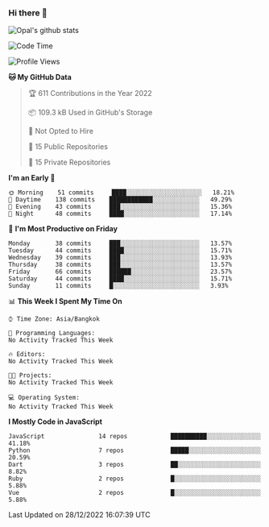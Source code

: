 ### Hi there 👋

![Opal's github stats](https://github-readme-stats.vercel.app/api?username=coolkidneversleep&count_private=true&show_icons=true&theme=radical)


<!--START_SECTION:waka-->
![Code Time](http://img.shields.io/badge/Code%20Time-64%20hrs%2038%20mins-blue)

![Profile Views](http://img.shields.io/badge/Profile%20Views-4-blue)

**🐱 My GitHub Data** 

> 🏆 611 Contributions in the Year 2022
 > 
> 📦 109.3 kB Used in GitHub's Storage 
 > 
> 🚫 Not Opted to Hire
 > 
> 📜 15 Public Repositories 
 > 
> 🔑 15 Private Repositories  
 > 
**I'm an Early 🐤** 

```text
🌞 Morning    51 commits     ████░░░░░░░░░░░░░░░░░░░░░   18.21% 
🌆 Daytime    138 commits    ████████████░░░░░░░░░░░░░   49.29% 
🌃 Evening    43 commits     ███░░░░░░░░░░░░░░░░░░░░░░   15.36% 
🌙 Night      48 commits     ████░░░░░░░░░░░░░░░░░░░░░   17.14%

```
📅 **I'm Most Productive on Friday** 

```text
Monday       38 commits     ███░░░░░░░░░░░░░░░░░░░░░░   13.57% 
Tuesday      44 commits     ████░░░░░░░░░░░░░░░░░░░░░   15.71% 
Wednesday    39 commits     ███░░░░░░░░░░░░░░░░░░░░░░   13.93% 
Thursday     38 commits     ███░░░░░░░░░░░░░░░░░░░░░░   13.57% 
Friday       66 commits     ██████░░░░░░░░░░░░░░░░░░░   23.57% 
Saturday     44 commits     ████░░░░░░░░░░░░░░░░░░░░░   15.71% 
Sunday       11 commits     █░░░░░░░░░░░░░░░░░░░░░░░░   3.93%

```


📊 **This Week I Spent My Time On** 

```text
⌚︎ Time Zone: Asia/Bangkok

💬 Programming Languages: 
No Activity Tracked This Week

🔥 Editors: 
No Activity Tracked This Week

🐱‍💻 Projects: 
No Activity Tracked This Week

💻 Operating System: 
No Activity Tracked This Week

```

**I Mostly Code in JavaScript** 

```text
JavaScript               14 repos            ██████████░░░░░░░░░░░░░░░   41.18% 
Python                   7 repos             █████░░░░░░░░░░░░░░░░░░░░   20.59% 
Dart                     3 repos             ██░░░░░░░░░░░░░░░░░░░░░░░   8.82% 
Ruby                     2 repos             █░░░░░░░░░░░░░░░░░░░░░░░░   5.88% 
Vue                      2 repos             █░░░░░░░░░░░░░░░░░░░░░░░░   5.88%

```



 Last Updated on 28/12/2022 16:07:39 UTC
<!--END_SECTION:waka-->
